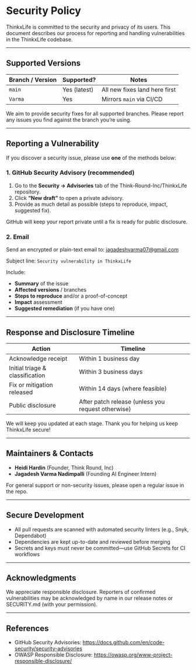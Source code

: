 # Security Policy

ThinkxLife is committed to the security and privacy of its users.  This document describes our process for reporting and handling vulnerabilities in the ThinkxLife codebase.

---

## Supported Versions

| Branch / Version | Supported?      | Notes                          |
|------------------|-----------------|--------------------------------|
| `main`           | Yes (latest)    | All new fixes land here first  |
| `Varma`          | Yes             | Mirrors `main` via CI/CD       |

We aim to provide security fixes for all supported branches.  Please report any issues you find against the branch you’re using.

---

## Reporting a Vulnerability

If you discover a security issue, please use **one** of the methods below:

### 1. GitHub Security Advisory (recommended)
1. Go to the **Security → Advisories** tab of the Think-Round-Inc/ThinkxLife repository.
2. Click **“New draft”** to open a private advisory.
3. Provide as much detail as possible (steps to reproduce, impact, suggested fix).

GitHub will keep your report private until a fix is ready for public disclosure.

### 2. Email
Send an encrypted or plain-text email to: jagadeshvarma07@gmail.com


Subject line: `Security vulnerability in ThinkxLife`

Include:
- **Summary** of the issue
- **Affected versions** / branches
- **Steps to reproduce** and/or a proof-of-concept
- **Impact** assessment
- **Suggested remediation** (if you have one)

---

## Response and Disclosure Timeline

| Action                      | Timeline         |
|-----------------------------|------------------|
| Acknowledge receipt        | Within 1 business day  |
| Initial triage & classification | Within 3 business days |
| Fix or mitigation released | Within 14 days (where feasible) |
| Public disclosure          | After patch release (unless you request otherwise) |

We will keep you updated at each stage.  Thank you for helping us keep ThinkxLife secure!

---

## Maintainers & Contacts

- **Heidi Hardin** (Founder, Think Round, Inc)
- **Jagadesh Varma Nadimpalli** (Founding AI Engineer Intern)


For general support or non-security issues, please open a regular issue in the repo.

---

## Secure Development

- All pull requests are scanned with automated security linters (e.g., Snyk, Dependabot)
- Dependencies are kept up-to-date and reviewed before merging
- Secrets and keys must never be committed—use GitHub Secrets for CI workflows

---

## Acknowledgments

We appreciate responsible disclosure.  Reporters of confirmed vulnerabilities may be acknowledged by name in our release notes or SECURITY.md (with your permission).

---

## References

- GitHub Security Advisories: https://docs.github.com/en/code-security/security-advisories
- OWASP Responsible Disclosure: https://owasp.org/www-project-responsible-disclosure/
